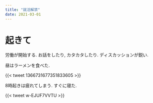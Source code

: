 ```yaml
---
title: "就活解禁"
date: 2021-03-01
---
```


# 起きて
労働が開始する. お話をしたり, カタカタしたり. ディスカッションが鋭い.

昼はラーメンを食べた.

{{< tweet 1366731677351833605 >}}

8時起きは疲れてしまう. すぐに寝た.

{{< tweet w-EJUF7VVTU >}}